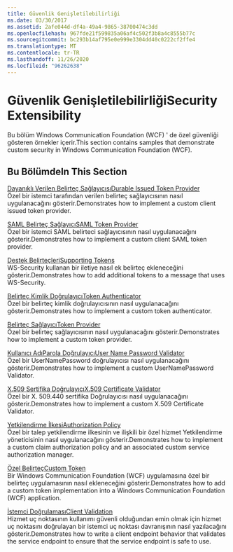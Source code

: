 ```yaml
---
title: Güvenlik Genişletilebilirliği
ms.date: 03/30/2017
ms.assetid: 2afe044d-df4a-49a4-9865-38700474c3dd
ms.openlocfilehash: 967fde21f599835a06af4c502f3b8a4c8555b77c
ms.sourcegitcommit: bc293b14af795e0e999e3304dd40c0222cf2ffe4
ms.translationtype: MT
ms.contentlocale: tr-TR
ms.lasthandoff: 11/26/2020
ms.locfileid: "96262638"
---
```

# <a name="security-extensibility"></a><span data-ttu-id="0be16-102">Güvenlik Genişletilebilirliği</span><span class="sxs-lookup"><span data-stu-id="0be16-102">Security Extensibility</span></span>

<span data-ttu-id="0be16-103">Bu bölüm Windows Communication Foundation (WCF) ' de özel güvenliği gösteren örnekler içerir.</span><span class="sxs-lookup"><span data-stu-id="0be16-103">This section contains samples that demonstrate custom security in Windows Communication Foundation (WCF).</span></span>  
  
## <a name="in-this-section"></a><span data-ttu-id="0be16-104">Bu Bölümde</span><span class="sxs-lookup"><span data-stu-id="0be16-104">In This Section</span></span>  

 [<span data-ttu-id="0be16-105">Dayanıklı Verilen Belirteç Sağlayıcısı</span><span class="sxs-lookup"><span data-stu-id="0be16-105">Durable Issued Token Provider</span></span>](durable-issued-token-provider.md)  
 <span data-ttu-id="0be16-106">Özel bir istemci tarafından verilen belirteç sağlayıcısının nasıl uygulanacağını gösterir.</span><span class="sxs-lookup"><span data-stu-id="0be16-106">Demonstrates how to implement a custom client issued token provider.</span></span>  
  
 [<span data-ttu-id="0be16-107">SAML Belirteç Sağlayıcı</span><span class="sxs-lookup"><span data-stu-id="0be16-107">SAML Token Provider</span></span>](saml-token-provider.md)  
 <span data-ttu-id="0be16-108">Özel bir istemci SAML belirteci sağlayıcısının nasıl uygulanacağını gösterir.</span><span class="sxs-lookup"><span data-stu-id="0be16-108">Demonstrates how to implement a custom client SAML token provider.</span></span>  
  
 [<span data-ttu-id="0be16-109">Destek Belirteçleri</span><span class="sxs-lookup"><span data-stu-id="0be16-109">Supporting Tokens</span></span>](supporting-tokens.md)  
 <span data-ttu-id="0be16-110">WS-Security kullanan bir iletiye nasıl ek belirteç ekleneceğini gösterir.</span><span class="sxs-lookup"><span data-stu-id="0be16-110">Demonstrates how to add additional tokens to a message that uses WS-Security.</span></span>  
  
 [<span data-ttu-id="0be16-111">Belirteç Kimlik Doğrulayıcı</span><span class="sxs-lookup"><span data-stu-id="0be16-111">Token Authenticator</span></span>](token-authenticator.md)  
 <span data-ttu-id="0be16-112">Özel bir belirteç kimlik doğrulayıcısının nasıl uygulanacağını gösterir.</span><span class="sxs-lookup"><span data-stu-id="0be16-112">Demonstrates how to implement a custom token authenticator.</span></span>  
  
 [<span data-ttu-id="0be16-113">Belirteç Sağlayıcı</span><span class="sxs-lookup"><span data-stu-id="0be16-113">Token Provider</span></span>](token-provider.md)  
 <span data-ttu-id="0be16-114">Özel bir belirteç sağlayıcısının nasıl uygulanacağını gösterir.</span><span class="sxs-lookup"><span data-stu-id="0be16-114">Demonstrates how to implement a custom token provider.</span></span>  
  
 [<span data-ttu-id="0be16-115">Kullanıcı AdıParola Doğrulayıcı</span><span class="sxs-lookup"><span data-stu-id="0be16-115">User Name Password Validator</span></span>](user-name-password-validator.md)  
 <span data-ttu-id="0be16-116">Özel bir UserNamePassword doğrulayıcısı nasıl uygulanacağını gösterir.</span><span class="sxs-lookup"><span data-stu-id="0be16-116">Demonstrates how to implement a custom UserNamePassword Validator.</span></span>  
  
 [<span data-ttu-id="0be16-117">X.509 Sertifika Doğrulayıcı</span><span class="sxs-lookup"><span data-stu-id="0be16-117">X.509 Certificate Validator</span></span>](x-509-certificate-validator.md)  
 <span data-ttu-id="0be16-118">Özel bir X. 509.440 sertifika Doğrulayıcısı nasıl uygulanacağını gösterir.</span><span class="sxs-lookup"><span data-stu-id="0be16-118">Demonstrates how to implement a custom X.509 Certificate Validator.</span></span>  
  
 [<span data-ttu-id="0be16-119">Yetkilendirme İlkesi</span><span class="sxs-lookup"><span data-stu-id="0be16-119">Authorization Policy</span></span>](authorization-policy.md)  
 <span data-ttu-id="0be16-120">Özel bir talep yetkilendirme ilkesinin ve ilişkili bir özel hizmet Yetkilendirme yöneticisinin nasıl uygulanacağını gösterir.</span><span class="sxs-lookup"><span data-stu-id="0be16-120">Demonstrates how to implement a custom claim authorization policy and an associated custom service authorization manager.</span></span>  
  
 [<span data-ttu-id="0be16-121">Özel Belirteç</span><span class="sxs-lookup"><span data-stu-id="0be16-121">Custom Token</span></span>](custom-token.md)  
 <span data-ttu-id="0be16-122">Bir Windows Communication Foundation (WCF) uygulamasına özel bir belirteç uygulamasının nasıl ekleneceğini gösterir.</span><span class="sxs-lookup"><span data-stu-id="0be16-122">Demonstrates how to add a custom token implementation into a Windows Communication Foundation (WCF) application.</span></span>  
  
 [<span data-ttu-id="0be16-123">İstemci Doğrulaması</span><span class="sxs-lookup"><span data-stu-id="0be16-123">Client Validation</span></span>](client-validation.md)  
 <span data-ttu-id="0be16-124">Hizmet uç noktasının kullanımı güvenli olduğundan emin olmak için hizmet uç noktasını doğrulayan bir istemci uç noktası davranışının nasıl yazılacağını gösterir.</span><span class="sxs-lookup"><span data-stu-id="0be16-124">Demonstrates how to write a client endpoint behavior that validates the service endpoint to ensure that the service endpoint is safe to use.</span></span>
